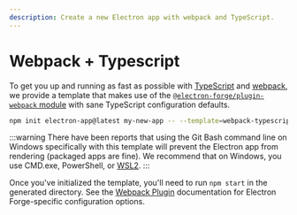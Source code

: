 ```yaml
---
description: Create a new Electron app with webpack and TypeScript.
---
```


# Webpack + Typescript

To get you up and running as fast as possible with [TypeScript](https://www.typescriptlang.org/) and [webpack](https://webpack.js.org/), we provide a template that makes use of the [`@electron-forge/plugin-webpack` module](../config/plugins/webpack.md) with sane TypeScript configuration defaults.

```bash
npm init electron-app@latest my-new-app -- --template=webpack-typescript
```

:::warning
There have been reports that using the Git Bash command line on Windows specifically with this template will prevent the Electron app from rendering (packaged apps are fine). We recommend that on Windows, you use CMD.exe, PowerShell, or [WSL2](../guides/developing-with-wsl.md).
:::

Once you've initialized the template, you'll need to run `npm start` in the generated directory. See the [Webpack Plugin](../config/plugins/webpack.md) documentation for Electron Forge-specific configuration options.
